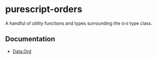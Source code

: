 # purescript-orders

A handful of utility functions and types surrounding the `Ord` type class.

## Documentation

* [Data.Ord](docs/Data.Ord.md)
